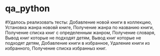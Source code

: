 # qa_python
#Удалось реализовать тесты: Добавление новой книги в коллекцию, Установка жанра нововй книге, 
Получение жанра по названию книги, Получение списка книг с определенным жанром,
Получение словаря, Вывод книг которые не подходят детям, Вывод книг которые не подходят детям, 
Добавление книги в избранное, Удаление книги из избранного, Получение списка избранныз книг. 